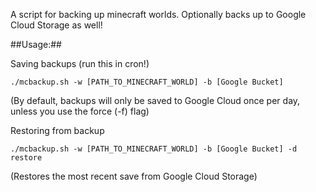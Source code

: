 A script for backing up minecraft worlds. Optionally backs up to Google Cloud Storage as well!

##Usage:##

Saving backups (run this in cron!)
```
./mcbackup.sh -w [PATH_TO_MINECRAFT_WORLD] -b [Google Bucket]
```
(By default, backups will only be saved to Google Cloud once per day, unless you use the force (-f) flag)

Restoring from backup
```
./mcbackup.sh -w [PATH_TO_MINECRAFT_WORLD] -b [Google Bucket] -d restore
```
(Restores the most recent save from Google Cloud Storage)
